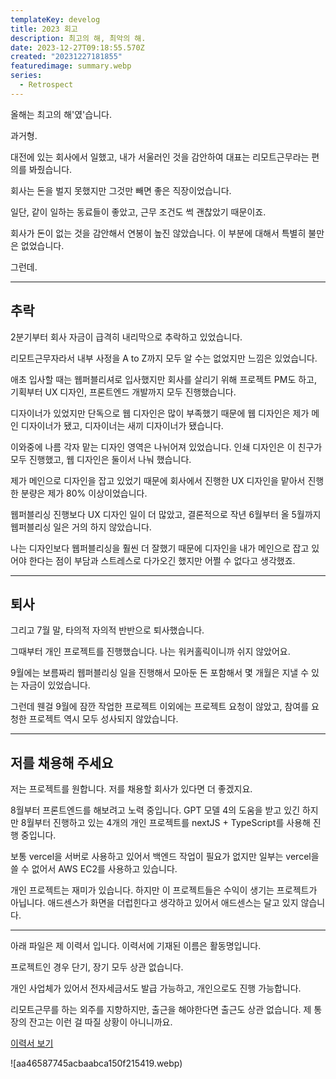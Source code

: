 ```yaml
---
templateKey: develog
title: 2023 회고
description: 최고의 해, 최악의 해.
date: 2023-12-27T09:18:55.570Z
created: "20231227181855"
featuredimage: summary.webp
series:
  - Retrospect
---
```

올해는 최고의 해'였'습니다.

과거형.

대전에 있는 회사에서 일했고, 내가 서울러인 것을 감안하여 대표는 리모트근무라는 편의를 봐줬습니다.

회사는 돈을 벌지 못했지만 그것만 빼면 좋은 직장이었습니다.

일단, 같이 일하는 동료들이 좋았고, 근무 조건도 썩 괜찮았기 때문이죠.

회사가 돈이 없는 것을 감안해서 연봉이 높진 않았습니다. 이 부분에 대해서 특별히 불만은 없었습니다.

그런데.

- - -

## 추락

2분기부터 회사 자금이 급격히 내리막으로 추락하고 있었습니다.

리모트근무자라서 내부 사정을 A to Z까지 모두 알 수는 없었지만 느낌은 있었습니다.

애초 입사할 때는 웹퍼블리셔로 입사했지만 회사를 살리기 위해 프로젝트 PM도 하고, 기획부터 UX 디자인, 프론트엔드 개발까지 모두 진행했습니다.

디자이너가 있었지만 단독으로 웹 디자인은 많이 부족했기 때문에 웹 디자인은 제가 메인 디자이너가 됐고, 디자이너는 새끼 디자이너가 됐습니다.

이와중에 나름 각자 맡는 디자인 영역은 나뉘어져 있었습니다. 인쇄 디자인은 이 친구가 모두 진행했고, 웹 디자인은 둘이서 나눠 했습니다.

제가 메인으로 디자인을 잡고 있었기 때문에 회사에서 진행한 UX 디자인을 맡아서 진행한 분량은 제가 80% 이상이었습니다.

웹퍼블리싱 진행보다 UX 디자인 일이 더 많았고, 결론적으로 작년 6월부터 올 5월까지 웹퍼블리싱 일은 거의 하지 않았습니다.

나는 디자인보다 웹퍼블리싱을 훨씬 더 잘했기 때문에 디자인을 내가 메인으로 잡고 있어야 한다는 점이 부담과 스트레스로 다가오긴 했지만 어쩔 수 없다고 생각했죠.

- - -

## 퇴사

그리고 7월 말, 타의적 자의적 반반으로 퇴사했습니다.

그때부터 개인 프로젝트를 진행했습니다. 나는 워커홀릭이니까 쉬지 않았어요.

9월에는 보름짜리 웹퍼블리싱 일을 진행해서 모아둔 돈 포함해서 몇 개월은 지낼 수 있는 자금이 있었습니다.

그런데 웬걸 9월에 잠깐 작업한 프로젝트 이외에는 프로젝트 요청이 않았고, 참여를 요청한 프로젝트 역시 모두 성사되지 않았습니다.

- - -

## 저를 채용해 주세요

저는 프로젝트를 원합니다. 저를 채용할 회사가 있다면 더 좋겠지요.

8월부터 프론트엔드를 해보려고 노력 중입니다. GPT 모델 4의 도움을 받고 있긴 하지만 8월부터 진행하고 있는 4개의 개인 프로젝트를 nextJS + TypeScript를 사용해 진행 중입니다.

보통 vercel을 서버로 사용하고 있어서 백엔드 작업이 필요가 없지만 일부는 vercel을 쓸 수 없어서 AWS EC2를 사용하고 있습니다.

개인 프로젝트는 재미가 있습니다. 하지만 이 프로젝트들은 수익이 생기는 프로젝트가 아닙니다. 애드센스가 화면을 더럽힌다고 생각하고 있어서 애드센스는 달고 있지 않습니다.

- - -

아래 파일은 제 이력서 입니다. 이력서에 기재된 이름은 활동명입니다.

프로젝트인 경우 단기, 장기 모두 상관 없습니다.

개인 사업체가 있어서 전자세금서도 발급 가능하고, 개인으로도 진행 가능합니다.

리모트근무를 하는 외주를 지향하지만, 출근을 해야한다면 출근도 상관 없습니다. 제 통장의 잔고는 이런 걸 따질 상황이 아니니까요.

[이력서 보기 ](https://dev1stud.io/resume.pdf)

![aa46587745acbaabca150f215419.webp)